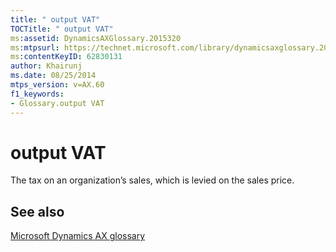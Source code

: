```yaml
---
title: " output VAT"
TOCTitle: " output VAT"
ms:assetid: DynamicsAXGlossary.2015320
ms:mtpsurl: https://technet.microsoft.com/library/dynamicsaxglossary.2015320(v=AX.60)
ms:contentKeyID: 62830131
author: Khairunj
ms.date: 08/25/2014
mtps_version: v=AX.60
f1_keywords:
- Glossary.output VAT
---
```


# output VAT

The tax on an organization’s sales, which is levied on the sales price.

## See also

[Microsoft Dynamics AX glossary](glossary/microsoft-dynamics-ax-glossary.md)

  


